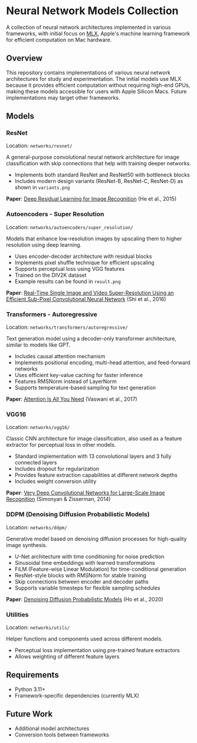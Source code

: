 # Neural Network Models Collection

A collection of neural network architectures implemented in various frameworks, with initial focus on [MLX](https://ml-explore.github.io/mlx/build/html/index.html), Apple's machine learning framework for efficient computation on Mac hardware.

## Overview

This repository contains implementations of various neural network architectures for study and experimentation. The initial models use MLX because it provides efficient computation without requiring high-end GPUs, making these models accessible for users with Apple Silicon Macs. Future implementations may target other frameworks.

## Models

### ResNet

Location: `networks/resnet/`

A general-purpose convolutional neural network architecture for image classification with skip connections that help with training deeper networks.

- Implements both standard ResNet and ResNet50 with bottleneck blocks
- Includes modern design variants (ResNet-B, ResNet-C, ResNet-D) as shown in `variants.png`

**Paper**: [Deep Residual Learning for Image Recognition](https://arxiv.org/abs/1512.03385) (He et al., 2015)

### Autoencoders - Super Resolution

Location: `networks/autoencoders/super_resolution/`

Models that enhance low-resolution images by upscaling them to higher resolution using deep learning.

- Uses encoder-decoder architecture with residual blocks
- Implements pixel shuffle technique for efficient upscaling
- Supports perceptual loss using VGG features
- Trained on the DIV2K dataset
- Example results can be found in `result.png`

**Paper**: [Real-Time Single Image and Video Super-Resolution Using an Efficient Sub-Pixel Convolutional Neural Network](https://arxiv.org/abs/1609.05158) (Shi et al., 2016)

### Transformers - Autoregressive

Location: `networks/transformers/autoregressive/`

Text generation model using a decoder-only transformer architecture, similar to models like GPT.

- Includes causal attention mechanism
- Implements positional encoding, multi-head attention, and feed-forward networks
- Uses efficient key-value caching for faster inference
- Features RMSNorm instead of LayerNorm
- Supports temperature-based sampling for text generation

**Paper**: [Attention Is All You Need](https://arxiv.org/abs/1706.03762) (Vaswani et al., 2017)

### VGG16

Location: `networks/vgg16/`

Classic CNN architecture for image classification, also used as a feature extractor for perceptual loss in other models.

- Standard implementation with 13 convolutional layers and 3 fully connected layers
- Includes dropout for regularization
- Provides feature extraction capabilities at different network depths
- Includes weight conversion utility

**Paper**: [Very Deep Convolutional Networks for Large-Scale Image Recognition](https://arxiv.org/abs/1409.1556) (Simonyan & Zisserman, 2014)

### DDPM (Denoising Diffusion Probabilistic Models)

Location: `networks/ddpm/`

Generative model based on denoising diffusion processes for high-quality image synthesis.

- U-Net architecture with time conditioning for noise prediction
- Sinusoidal time embeddings with learned transformations
- FiLM (Feature-wise Linear Modulation) for time-conditional generation
- ResNet-style blocks with RMSNorm for stable training
- Skip connections between encoder and decoder paths
- Supports variable timesteps for flexible sampling schedules

**Paper**: [Denoising Diffusion Probabilistic Models](https://arxiv.org/abs/2006.11239) (Ho et al., 2020)

### Utilities

Location: `networks/utils/`

Helper functions and components used across different models.

- Perceptual loss implementation using pre-trained feature extractors
- Allows weighting of different feature layers

## Requirements

- Python 3.11+
- Framework-specific dependencies (currently MLX)

## Future Work

- Additional model architectures
- Conversion tools between frameworks
